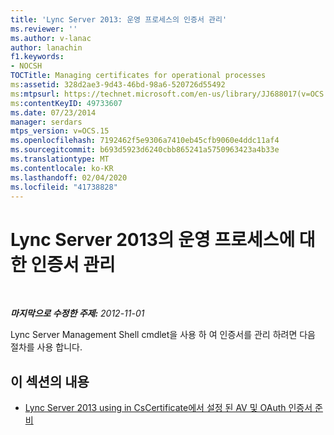 ```yaml
---
title: 'Lync Server 2013: 운영 프로세스의 인증서 관리'
ms.reviewer: ''
ms.author: v-lanac
author: lanachin
f1.keywords:
- NOCSH
TOCTitle: Managing certificates for operational processes
ms:assetid: 328d2ae3-9d43-46bd-98a6-520726d55492
ms:mtpsurl: https://technet.microsoft.com/en-us/library/JJ688017(v=OCS.15)
ms:contentKeyID: 49733607
ms.date: 07/23/2014
manager: serdars
mtps_version: v=OCS.15
ms.openlocfilehash: 7192462f5e9306a7410eb45cfb9060e4ddc11af4
ms.sourcegitcommit: b693d5923d6240cbb865241a5750963423a4b33e
ms.translationtype: MT
ms.contentlocale: ko-KR
ms.lasthandoff: 02/04/2020
ms.locfileid: "41738828"
---
```

<div data-xmlns="http://www.w3.org/1999/xhtml">

<div class="topic" data-xmlns="http://www.w3.org/1999/xhtml" data-msxsl="urn:schemas-microsoft-com:xslt" data-cs="http://msdn.microsoft.com/en-us/">

<div data-asp="http://msdn2.microsoft.com/asp">

# <a name="managing-certificates-for-operational-processes-in-lync-server-2013"></a>Lync Server 2013의 운영 프로세스에 대 한 인증서 관리

</div>

<div id="mainSection">

<div id="mainBody">

<span> </span>

_**마지막으로 수정한 주제:** 2012-11-01_

Lync Server Management Shell cmdlet을 사용 하 여 인증서를 관리 하려면 다음 절차를 사용 합니다.

<div>

## <a name="in-this-section"></a>이 섹션의 내용

  - [Lync Server 2013 using in CsCertificate에서 설정 된 AV 및 OAuth 인증서 준비](lync-server-2013-staging-av-and-oauth-certificates-using-roll-in-https://docs.microsoft.com/powershell/module/skype/Set-CsCertificate)

</div>

</div>

<span> </span>

</div>

</div>

</div>

